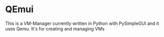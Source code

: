 # QEmui
This is a VM-Manager currently written in Python with PySimpleGUI and it uses Qemu. It's for creating and managing VMs
